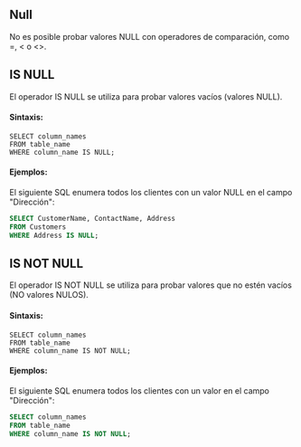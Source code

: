 ## Null
 
No es posible probar valores NULL con operadores de comparación, como =, < o <>.
   
## IS NULL

El operador IS NULL se utiliza para probar valores vacíos (valores NULL).

#### Sintaxis:

```ssh
SELECT column_names
FROM table_name
WHERE column_name IS NULL;
```

#### Ejemplos:

El siguiente SQL enumera todos los clientes con un valor NULL en el campo "Dirección":
    
```sql
SELECT CustomerName, ContactName, Address
FROM Customers
WHERE Address IS NULL;
```

## IS NOT NULL

El operador IS NOT NULL se utiliza para probar valores que no estén vacíos (NO valores NULOS).

#### Sintaxis:

```ssh
SELECT column_names
FROM table_name
WHERE column_name IS NOT NULL;
```

#### Ejemplos:

El siguiente SQL enumera todos los clientes con un valor en el campo "Dirección":

```sql
SELECT column_names
FROM table_name
WHERE column_name IS NOT NULL;
```
